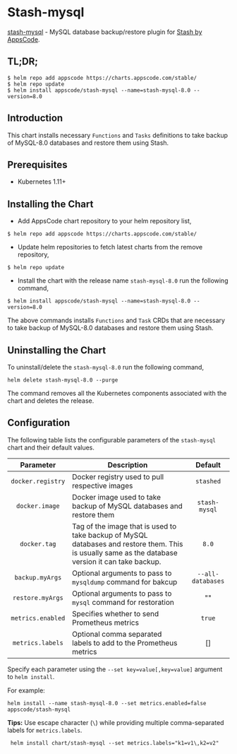 # Stash-mysql

[stash-mysql](https://github.com/stashed/mysql) - MySQL database backup/restore plugin for [Stash by AppsCode](https://appscode.com/products/stash/).

## TL;DR;

```console
$ helm repo add appscode https://charts.appscode.com/stable/
$ helm repo update
$ helm install appscode/stash-mysql --name=stash-mysql-8.0 --version=8.0
```

## Introduction

This chart installs necessary `Functions` and `Tasks` definitions to take backup of MySQL-8.0 databases and restore them using Stash.

## Prerequisites

- Kubernetes 1.11+

## Installing the Chart

- Add AppsCode chart repository to your helm repository list,

```console
$ helm repo add appscode https://charts.appscode.com/stable/
```

- Update helm repositories to fetch latest charts from the remove repository,

```console
$ helm repo update
```

- Install the chart with the release name `stash-mysql-8.0` run the following command,

```console
$ helm install appscode/stash-mysql --name=stash-mysql-8.0 --version=8.0
```

The above commands installs `Functions` and `Task` CRDs that are necessary to take backup of MySQL-8.0 databases and restore them using Stash.

## Uninstalling the Chart

To uninstall/delete the `stash-mysql-8.0` run the following command,

```console
helm delete stash-mysql-8.0 --purge
```

The command removes all the Kubernetes components associated with the chart and deletes the release.

## Configuration

The following table lists the configurable parameters of the `stash-mysql` chart and their default values.

|     Parameter     |                                                                    Description                                                                     |      Default      |
| :---------------: | -------------------------------------------------------------------------------------------------------------------------------------------------- | :---------------: |
| `docker.registry` | Docker registry used to pull respective images                                                                                                     |     `stashed`     |
|  `docker.image`   | Docker image used to take backup of MySQL databases and restore them                                                                               |   `stash-mysql`   |
|   `docker.tag`    | Tag of the image that is used to take backup of MySQL databases and restore them. This is usually same as the database version it can take backup. |       `8.0`       |
|  `backup.myArgs`  | Optional arguments to pass to `mysqldump` command  for bakcup                                                                                      | `--all-databases` |
| `restore.myArgs`  | Optional arguments to pass to `mysql` command for restoration                                                                                      |        ""         |
| `metrics.enabled` | Specifies whether to send Prometheus metrics                                                                                                       |      `true`       |
| `metrics.labels`  | Optional comma separated labels to add to the Prometheus metrics                                                                                   |        []         |

Specify each parameter using the `--set key=value[,key=value]` argument to `helm install`.

For example:

```console
helm install --name stash-mysql-8.0 --set metrics.enabled=false appscode/stash-mysql
```

**Tips:** Use escape character (`\`) while providing multiple comma-separated labels for `metrics.labels`.

```console
 helm install chart/stash-mysql --set metrics.labels="k1=v1\,k2=v2"
```

